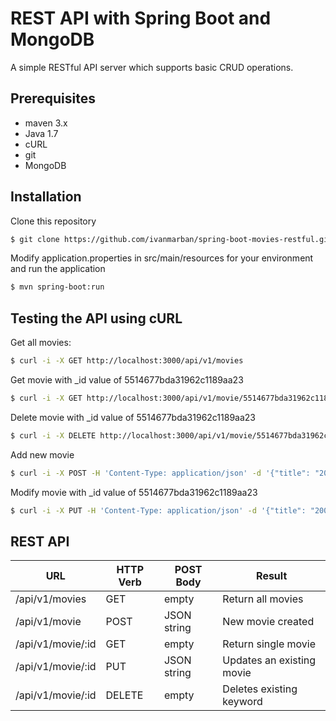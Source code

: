 # REST API with Spring Boot and MongoDB
A simple RESTful API server which supports basic CRUD operations.

## Prerequisites
- maven 3.x
- Java 1.7
- cURL
- git
- MongoDB

## Installation
Clone this repository
```sh
$ git clone https://github.com/ivanmarban/spring-boot-movies-restful.git
```
Modify application.properties in src/main/resources for your environment and run the application
```sh
$ mvn spring-boot:run
```
## Testing the API using cURL
Get all movies:
```sh
$ curl -i -X GET http://localhost:3000/api/v1/movies 
```
Get movie with _id value of 5514677bda31962c1189aa23
```sh
$ curl -i -X GET http://localhost:3000/api/v1/movie/5514677bda31962c1189aa23
```
Delete movie with _id value of 5514677bda31962c1189aa23
```sh
$ curl -i -X DELETE http://localhost:3000/api/v1/movie/5514677bda31962c1189aa23
```
Add new movie
```sh
$ curl -i -X POST -H 'Content-Type: application/json' -d '{"title": "2001: A Space Odyssey","year": "1968","rated": "G","runtime": "160 min","genre": "Mystery, Sci-Fi","director": "Stanley Kubrick"}' http://localhost:3000/api/v1/movie
```
Modify movie with _id value of 5514677bda31962c1189aa23
```sh
$ curl -i -X PUT -H 'Content-Type: application/json' -d '{"title": "2001: A Space Odyssey","year": "1968","rated": "G","runtime": "160 min","genre": "Sci-Fi","director": "Stanley Kubrick"}' http://localhost:3000/api/v1/movie
```

## REST API

URL  | HTTP Verb | POST Body | Result 
------------- | ------------- | ------------- | -------------
/api/v1/movies  | GET  | empty  | Return all movies
/api/v1/movie  | POST   | JSON string  | New movie created
/api/v1/movie/:id  | GET   | empty  | Return single movie
/api/v1/movie/:id  | PUT   | JSON string  | Updates an existing movie
/api/v1/movie/:id  | DELETE   | empty  | Deletes existing keyword
